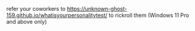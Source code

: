 refer your coworkers to https://unknown-ghost-159.github.io/whatisyourpersonalitytest/ to rickroll them (Windows 11 Pro and above only)
